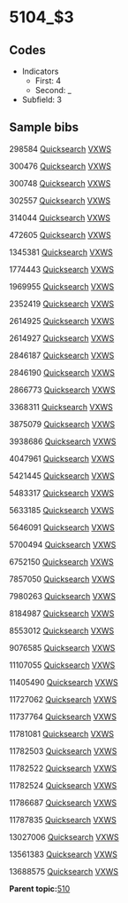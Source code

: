 # 5104\_$3

## Codes

-   Indicators
    -   First: 4
    -   Second: \_
-   Subfield: 3

## Sample bibs

298584 [Quicksearch](https://search.library.yale.edu/catalog/298584) [VXWS](http://prodorbis.library.yale.edu:7014/vxws/GetHoldingsService?bibId=298584)

300476 [Quicksearch](https://search.library.yale.edu/catalog/300476) [VXWS](http://prodorbis.library.yale.edu:7014/vxws/GetHoldingsService?bibId=300476)

300748 [Quicksearch](https://search.library.yale.edu/catalog/300748) [VXWS](http://prodorbis.library.yale.edu:7014/vxws/GetHoldingsService?bibId=300748)

302557 [Quicksearch](https://search.library.yale.edu/catalog/302557) [VXWS](http://prodorbis.library.yale.edu:7014/vxws/GetHoldingsService?bibId=302557)

314044 [Quicksearch](https://search.library.yale.edu/catalog/314044) [VXWS](http://prodorbis.library.yale.edu:7014/vxws/GetHoldingsService?bibId=314044)

472605 [Quicksearch](https://search.library.yale.edu/catalog/472605) [VXWS](http://prodorbis.library.yale.edu:7014/vxws/GetHoldingsService?bibId=472605)

1345381 [Quicksearch](https://search.library.yale.edu/catalog/1345381) [VXWS](http://prodorbis.library.yale.edu:7014/vxws/GetHoldingsService?bibId=1345381)

1774443 [Quicksearch](https://search.library.yale.edu/catalog/1774443) [VXWS](http://prodorbis.library.yale.edu:7014/vxws/GetHoldingsService?bibId=1774443)

1969955 [Quicksearch](https://search.library.yale.edu/catalog/1969955) [VXWS](http://prodorbis.library.yale.edu:7014/vxws/GetHoldingsService?bibId=1969955)

2352419 [Quicksearch](https://search.library.yale.edu/catalog/2352419) [VXWS](http://prodorbis.library.yale.edu:7014/vxws/GetHoldingsService?bibId=2352419)

2614925 [Quicksearch](https://search.library.yale.edu/catalog/2614925) [VXWS](http://prodorbis.library.yale.edu:7014/vxws/GetHoldingsService?bibId=2614925)

2614927 [Quicksearch](https://search.library.yale.edu/catalog/2614927) [VXWS](http://prodorbis.library.yale.edu:7014/vxws/GetHoldingsService?bibId=2614927)

2846187 [Quicksearch](https://search.library.yale.edu/catalog/2846187) [VXWS](http://prodorbis.library.yale.edu:7014/vxws/GetHoldingsService?bibId=2846187)

2846190 [Quicksearch](https://search.library.yale.edu/catalog/2846190) [VXWS](http://prodorbis.library.yale.edu:7014/vxws/GetHoldingsService?bibId=2846190)

2866773 [Quicksearch](https://search.library.yale.edu/catalog/2866773) [VXWS](http://prodorbis.library.yale.edu:7014/vxws/GetHoldingsService?bibId=2866773)

3368311 [Quicksearch](https://search.library.yale.edu/catalog/3368311) [VXWS](http://prodorbis.library.yale.edu:7014/vxws/GetHoldingsService?bibId=3368311)

3875079 [Quicksearch](https://search.library.yale.edu/catalog/3875079) [VXWS](http://prodorbis.library.yale.edu:7014/vxws/GetHoldingsService?bibId=3875079)

3938686 [Quicksearch](https://search.library.yale.edu/catalog/3938686) [VXWS](http://prodorbis.library.yale.edu:7014/vxws/GetHoldingsService?bibId=3938686)

4047961 [Quicksearch](https://search.library.yale.edu/catalog/4047961) [VXWS](http://prodorbis.library.yale.edu:7014/vxws/GetHoldingsService?bibId=4047961)

5421445 [Quicksearch](https://search.library.yale.edu/catalog/5421445) [VXWS](http://prodorbis.library.yale.edu:7014/vxws/GetHoldingsService?bibId=5421445)

5483317 [Quicksearch](https://search.library.yale.edu/catalog/5483317) [VXWS](http://prodorbis.library.yale.edu:7014/vxws/GetHoldingsService?bibId=5483317)

5633185 [Quicksearch](https://search.library.yale.edu/catalog/5633185) [VXWS](http://prodorbis.library.yale.edu:7014/vxws/GetHoldingsService?bibId=5633185)

5646091 [Quicksearch](https://search.library.yale.edu/catalog/5646091) [VXWS](http://prodorbis.library.yale.edu:7014/vxws/GetHoldingsService?bibId=5646091)

5700494 [Quicksearch](https://search.library.yale.edu/catalog/5700494) [VXWS](http://prodorbis.library.yale.edu:7014/vxws/GetHoldingsService?bibId=5700494)

6752150 [Quicksearch](https://search.library.yale.edu/catalog/6752150) [VXWS](http://prodorbis.library.yale.edu:7014/vxws/GetHoldingsService?bibId=6752150)

7857050 [Quicksearch](https://search.library.yale.edu/catalog/7857050) [VXWS](http://prodorbis.library.yale.edu:7014/vxws/GetHoldingsService?bibId=7857050)

7980263 [Quicksearch](https://search.library.yale.edu/catalog/7980263) [VXWS](http://prodorbis.library.yale.edu:7014/vxws/GetHoldingsService?bibId=7980263)

8184987 [Quicksearch](https://search.library.yale.edu/catalog/8184987) [VXWS](http://prodorbis.library.yale.edu:7014/vxws/GetHoldingsService?bibId=8184987)

8553012 [Quicksearch](https://search.library.yale.edu/catalog/8553012) [VXWS](http://prodorbis.library.yale.edu:7014/vxws/GetHoldingsService?bibId=8553012)

9076585 [Quicksearch](https://search.library.yale.edu/catalog/9076585) [VXWS](http://prodorbis.library.yale.edu:7014/vxws/GetHoldingsService?bibId=9076585)

11107055 [Quicksearch](https://search.library.yale.edu/catalog/11107055) [VXWS](http://prodorbis.library.yale.edu:7014/vxws/GetHoldingsService?bibId=11107055)

11405490 [Quicksearch](https://search.library.yale.edu/catalog/11405490) [VXWS](http://prodorbis.library.yale.edu:7014/vxws/GetHoldingsService?bibId=11405490)

11727062 [Quicksearch](https://search.library.yale.edu/catalog/11727062) [VXWS](http://prodorbis.library.yale.edu:7014/vxws/GetHoldingsService?bibId=11727062)

11737764 [Quicksearch](https://search.library.yale.edu/catalog/11737764) [VXWS](http://prodorbis.library.yale.edu:7014/vxws/GetHoldingsService?bibId=11737764)

11781081 [Quicksearch](https://search.library.yale.edu/catalog/11781081) [VXWS](http://prodorbis.library.yale.edu:7014/vxws/GetHoldingsService?bibId=11781081)

11782503 [Quicksearch](https://search.library.yale.edu/catalog/11782503) [VXWS](http://prodorbis.library.yale.edu:7014/vxws/GetHoldingsService?bibId=11782503)

11782522 [Quicksearch](https://search.library.yale.edu/catalog/11782522) [VXWS](http://prodorbis.library.yale.edu:7014/vxws/GetHoldingsService?bibId=11782522)

11782524 [Quicksearch](https://search.library.yale.edu/catalog/11782524) [VXWS](http://prodorbis.library.yale.edu:7014/vxws/GetHoldingsService?bibId=11782524)

11786687 [Quicksearch](https://search.library.yale.edu/catalog/11786687) [VXWS](http://prodorbis.library.yale.edu:7014/vxws/GetHoldingsService?bibId=11786687)

11787835 [Quicksearch](https://search.library.yale.edu/catalog/11787835) [VXWS](http://prodorbis.library.yale.edu:7014/vxws/GetHoldingsService?bibId=11787835)

13027006 [Quicksearch](https://search.library.yale.edu/catalog/13027006) [VXWS](http://prodorbis.library.yale.edu:7014/vxws/GetHoldingsService?bibId=13027006)

13561383 [Quicksearch](https://search.library.yale.edu/catalog/13561383) [VXWS](http://prodorbis.library.yale.edu:7014/vxws/GetHoldingsService?bibId=13561383)

13688575 [Quicksearch](https://search.library.yale.edu/catalog/13688575) [VXWS](http://prodorbis.library.yale.edu:7014/vxws/GetHoldingsService?bibId=13688575)

**Parent topic:**[510](../../tags/510/510.md)


